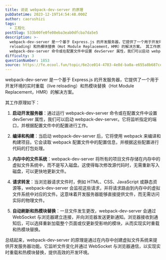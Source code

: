 ```yaml
---
title: 说说 webpack-dev-server 的原理
pubDatetime: 2023-12-19T14:54:48.000Z
author: caorushizi
tags:
  - 工程化
postSlug: 533b00fe0fe08eba3eab0dfcba7da5e5
description: >-
  webpack-dev-server 是一个基于 Express.js 的开发服务器，它提供了一个用于开发环境的实时重载（live
  reloading）和热模块替换（Hot Module Replacement，HMR）的解决方案。 其工作原理如下： 启动开发服务器：通过运行
  webpack-dev-server 命令或在配置文件中设置 devServer 属性，我们可以启动 webpack-de
difficulty: 3
questionNumber: 1853
source: https://fe.ecool.fun/topic/6e2ce014-4783-4e8d-ba0a-e655a8b687cd
---
```


webpack-dev-server 是一个基于 Express.js 的开发服务器，它提供了一个用于开发环境的实时重载（live reloading）和热模块替换（Hot Module Replacement，HMR）的解决方案。

其工作原理如下：

1. **启动开发服务器**：通过运行 webpack-dev-server 命令或在配置文件中设置 devServer 属性，我们可以启动 webpack-dev-server。它将监听指定的端口，并根据配置文件中的配置进行工作。

2. **编译和构建**：当启动 webpack-dev-server 后，它将使用 webpack 来编译和构建项目。它会读取 webpack 配置文件中的配置信息，并根据这些配置进行代码的打包处理。

3. **内存中的文件系统**：webpack-dev-server 将所有的项目文件存储在内存中的虚拟文件系统中，而不是写入磁盘。这使得每次修改源代码时，无需重新写入磁盘，可以更快地更新文件。

4. **请求转发**：当浏览器请求文件时，例如 HTML、CSS、JavaScript 或静态资源等，webpack-dev-server 会监视这些请求，并将请求路由到内存中的虚拟文件系统中对应的文件。这意味着开发服务器能够直接提供文件，而无需访问实际的物理文件。

5. **自动刷新和热模块替换**：一旦文件发生更改，webpack-dev-server 会通过 WebSocket 与浏览器建立连接，并向浏览器发送更新通知。浏览器接收到通知后，可以选择重新加载整个页面或仅更新受影响的模块，从而实现实时重载和热模块替换。

总结起来，webpack-dev-server 的原理是通过在内存中创建虚拟文件系统来提供开发服务器功能。它监听文件变化并通过 WebSocket 与浏览器通信，以实现实时重载和热模块替换，提供高效的开发环境。
